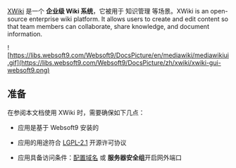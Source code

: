 [XWiki](https://www.xwiki.org/) 是一个 **企业级 Wiki 系统**，它被用于 知识管理  等场景。XWiki is an open-source enterprise wiki platform. It allows users to create and edit content so that team members can collaborate, share knowledge, and document information.


![https://libs.websoft9.com/Websoft9/DocsPicture/en/mediawiki/mediawikiui.gif](https://libs.websoft9.com/Websoft9/DocsPicture/zh/xwiki/xwiki-gui-websoft9.png)


## 准备

在参阅本文档使用 XWiki 时，需要确保如下几点：

- 应用是基于 Websoft9 安装的

- 应用的用途符合 [LGPL-2.1](https://opensource.org/licenses/LGPL-2.1) 开源许可协议

- 应用具备访问条件：[配置域名](./domain-set) 或 **服务器安全组**开启网外端口